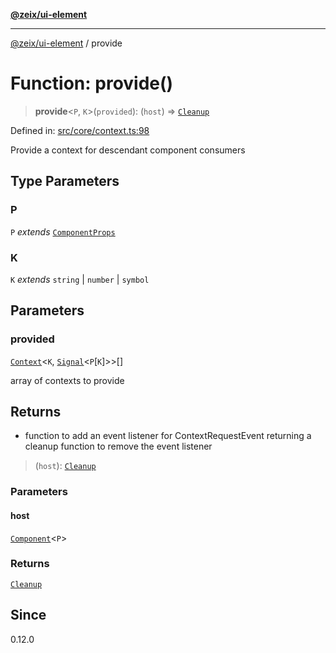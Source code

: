 [**@zeix/ui-element**](../README.md)

***

[@zeix/ui-element](../globals.md) / provide

# Function: provide()

> **provide**\<`P`, `K`\>(`provided`): (`host`) => [`Cleanup`](../type-aliases/Cleanup.md)

Defined in: [src/core/context.ts:98](https://github.com/zeixcom/ui-element/blob/d13febaf363936558771161c1c4f66e2034f5ec3/src/core/context.ts#L98)

Provide a context for descendant component consumers

## Type Parameters

### P

`P` *extends* [`ComponentProps`](../type-aliases/ComponentProps.md)

### K

`K` *extends* `string` \| `number` \| `symbol`

## Parameters

### provided

[`Context`](../type-aliases/Context.md)\<`K`, [`Signal`](../type-aliases/Signal.md)\<`P`\[`K`\]\>\>[]

array of contexts to provide

## Returns

- function to add an event listener for ContextRequestEvent returning a cleanup function to remove the event listener

> (`host`): [`Cleanup`](../type-aliases/Cleanup.md)

### Parameters

#### host

[`Component`](../type-aliases/Component.md)\<`P`\>

### Returns

[`Cleanup`](../type-aliases/Cleanup.md)

## Since

0.12.0
